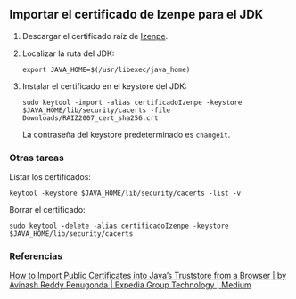## Importar el certificado de Izenpe para el JDK

1. Descargar el certificado raíz de [Izenpe](https://www.izenpe.eus/web_corporativa/es/descarga-certificados.shtml).

2. Localizar la ruta del JDK:

	```
	export JAVA_HOME=$(/usr/libexec/java_home)
	```

3. Instalar el certificado en el keystore del JDK:

	```
	sudo keytool -import -alias certificadoIzenpe -keystore $JAVA_HOME/lib/security/cacerts -file Downloads/RAIZ2007_cert_sha256.crt
	```

	La contraseña del keystore predeterminado es `changeit`.

### Otras tareas

Listar los certificados:

```
keytool -keystore $JAVA_HOME/lib/security/cacerts -list -v
```

Borrar el certificado:

```
sudo keytool -delete -alias certificadoIzenpe -keystore $JAVA_HOME/lib/security/cacerts
```

### Referencias

[How to Import Public Certificates into Java’s Truststore from a Browser | by Avinash Reddy Penugonda | Expedia Group Technology | Medium](https://medium.com/expedia-group-tech/how-to-import-public-certificates-into-javas-truststore-from-a-browser-a35e49a806dc)
